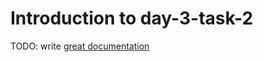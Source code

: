 # Introduction to day-3-task-2

TODO: write [great documentation](http://jacobian.org/writing/what-to-write/)
